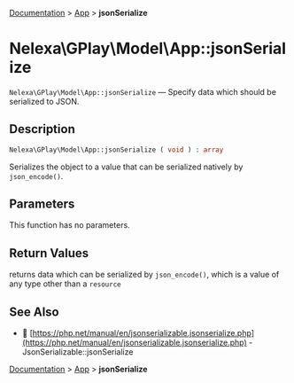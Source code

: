 [Documentation](../../README.md) > [App](README.md) > **jsonSerialize**

# Nelexa\GPlay\Model\App::jsonSerialize
`Nelexa\GPlay\Model\App::jsonSerialize` — Specify data which should be serialized to JSON.

## Description
```php
Nelexa\GPlay\Model\App::jsonSerialize ( void ) : array
```
Serializes the object to a value that can be serialized natively by `json_encode()`.

## Parameters
This function has no parameters.

## Return Values
returns data which can be serialized by `json_encode()`,
which is a value of any type other than a `resource`

## See Also
* :link: [https://php.net/manual/en/jsonserializable.jsonserialize.php](https://php.net/manual/en/jsonserializable.jsonserialize.php) - JsonSerializable::jsonSerialize

[Documentation](../../README.md) > [App](README.md) > **jsonSerialize**
